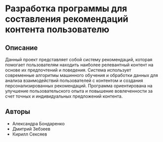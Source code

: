 # Разработка программы для составления рекомендаций контента пользователю

## Описание

Данный проект представляет собой систему рекомендаций, которая помогает пользователям находить наиболее релевантный контент на основе их предпочтений и поведения. Система использует современные алгоритмы машинного обучения и обработки данных для анализа взаимодействий пользователей с контентом и создания персонализированных рекомендаций. Программа ориентирована на улучшение пользовательского опыта и повышение вовлеченности за счет точных и индивидуальных предложений контента.

## Авторы

- Александра Бондаренко
- Дмитрий Зебзеев
- Кирилл Сексяев
